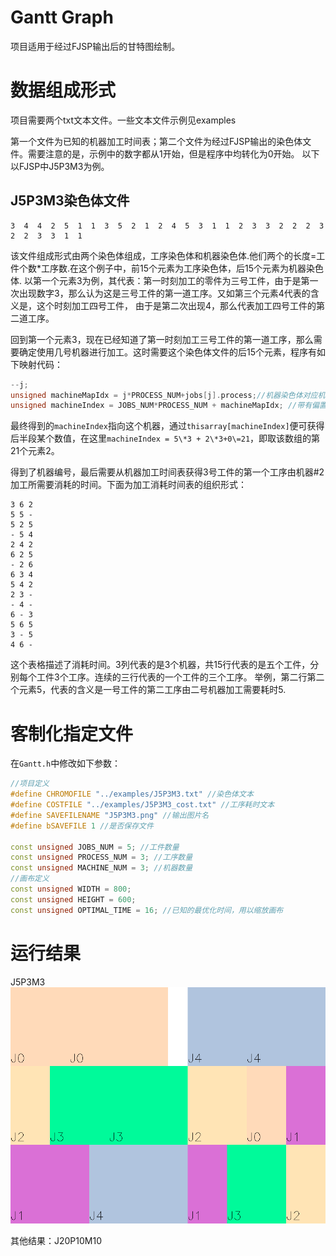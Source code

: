 # Gantt Graph 
项目适用于经过FJSP输出后的甘特图绘制。

# 数据组成形式
项目需要两个txt文本文件。一些文本文件示例见examples

第一个文件为已知的机器加工时间表；第二个文件为经过FJSP输出的染色体文件。需要注意的是，示例中的数字都从1开始，但是程序中均转化为0开始。
以下以FJSP中J5P3M3为例。

## J5P3M3染色体文件

```text
3  4  4  2  5  1  1  3  5  2  1  2  4  5  3  1  1  2  3  3  2  2  2  3 2  2  3  3  1  1
```

该文件组成形式由两个染色体组成，工序染色体和机器染色体.他们两个的长度=工件个数*工序数.在这个例子中，前15个元素为工序染色体，后15个元素为机器染色体.
以第一个元素3为例，其代表：第一时刻加工的零件为三号工件，由于是第一次出现数字3，那么认为这是三号工件的第一道工序。又如第三个元素4代表的含义是，这个时刻加工四号工件，
由于是第二次出现4，那么代表加工四号工件的第二道工序。

回到第一个元素3，现在已经知道了第一时刻加工三号工件的第一道工序，那么需要确定使用几号机器进行加工。这时需要这个染色体文件的后15个元素，程序有如下映射代码：
```cpp
--j;
unsigned machineMapIdx = j*PROCESS_NUM+jobs[j].process;//机器染色体对应机器index
unsigned machineIndex = JOBS_NUM*PROCESS_NUM + machineMapIdx; //带有偏置的机器染色体对应机器index
```
最终得到的`machineIndex`指向这个机器，通过`thisarray[machineIndex]`便可获得后半段某个数值，在这里`machineIndex = 5\*3 + 2\*3+0\=21`，即取该数组的第21个元素2。

得到了机器编号，最后需要从机器加工时间表获得3号工件的第一个工序由机器#2加工所需要消耗的时间。下面为加工消耗时间表的组织形式：
```text
3 6 2
5 5 -
5 2 5
- 5 4
2 4 2
6 2 5
- 2 6
6 3 4
5 4 2
2 3 -
- 4 -
6 - 3
5 6 5
3 - 5
4 6 -
```

这个表格描述了消耗时间。3列代表的是3个机器，共15行代表的是五个工件，分别每个工件3个工序。连续的三行代表的一个工件的三个工序。
举例，第二行第二个元素5，代表的含义是一号工件的第二工序由️二号机器加工需要耗时5.

# 客制化指定文件
在`Gantt.h`中修改如下参数：

```cpp
//项目定义
#define CHROMOFILE "../examples/J5P3M3.txt" //染色体文本
#define COSTFILE "../examples/J5P3M3_cost.txt" //工序耗时文本
#define SAVEFILENAME "J5P3M3.png" //输出图片名
#define bSAVEFILE 1 //是否保存文件

const unsigned JOBS_NUM = 5; //工件数量
const unsigned PROCESS_NUM = 3; //工序数量
const unsigned MACHINE_NUM = 3; //机器数量
//画布定义
const unsigned WIDTH = 800;
const unsigned HEIGHT = 600;
const unsigned OPTIMAL_TIME = 16; //已知的最优化时间，用以缩放画布
```

# 运行结果
J5P3M3
![J5M3P3](examples/J5P3M3.png)

其他结果：J20P10M10





